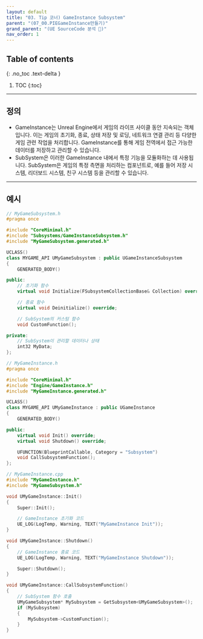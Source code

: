 ```yaml
---
layout: default
title: "03. Tip 코너) GameInstance Subsystem"
parent: "(07_00.PIEGameInstance만들기)"
grand_parent: "(UE SourceCode 분석 🤖)"
nav_order: 1
---
```


## Table of contents
{: .no_toc .text-delta }

1. TOC
{:toc}

---

## 정의

* GameInstance는 Unreal Engine에서 게임의 라이프 사이클 동안 지속되는 객체입니다. 이는 게임의 초기화, 종료, 상태 저장 및 로딩, 네트워크 연결 관리 등 다양한 게임 관련 작업을 처리합니다. GameInstance를 통해 게임 전역에서 접근 가능한 데이터를 저장하고 관리할 수 있습니다.
* SubSystem은 이러한 GameInstance 내에서 특정 기능을 모듈화하는 데 사용됩니다. SubSystem은 게임의 특정 측면을 처리하는 컴포넌트로, 예를 들어 저장 시스템, 리더보드 시스템, 친구 시스템 등을 관리할 수 있습니다.

---

## 예시

```cpp
// MyGameSubsystem.h
#pragma once

#include "CoreMinimal.h"
#include "Subsystems/GameInstanceSubsystem.h"
#include "MyGameSubsystem.generated.h"

UCLASS()
class MYGAME_API UMyGameSubsystem : public UGameInstanceSubsystem
{
    GENERATED_BODY()

public:
    // 초기화 함수
    virtual void Initialize(FSubsystemCollectionBase& Collection) override;

    // 종료 함수
    virtual void Deinitialize() override;

    // SubSystem의 커스텀 함수
    void CustomFunction();

private:
    // SubSystem이 관리할 데이터나 상태
    int32 MyData;
};

```

```cpp
// MyGameInstance.h
#pragma once

#include "CoreMinimal.h"
#include "Engine/GameInstance.h"
#include "MyGameInstance.generated.h"

UCLASS()
class MYGAME_API UMyGameInstance : public UGameInstance
{
    GENERATED_BODY()

public:
    virtual void Init() override;
    virtual void Shutdown() override;

    UFUNCTION(BlueprintCallable, Category = "Subsystem")
    void CallSubsystemFunction();
};

```

```cpp
// MyGameInstance.cpp
#include "MyGameInstance.h"
#include "MyGameSubsystem.h"

void UMyGameInstance::Init()
{
    Super::Init();

    // GameInstance 초기화 코드
    UE_LOG(LogTemp, Warning, TEXT("MyGameInstance Init"));
}

void UMyGameInstance::Shutdown()
{
    // GameInstance 종료 코드
    UE_LOG(LogTemp, Warning, TEXT("MyGameInstance Shutdown"));

    Super::Shutdown();
}

void UMyGameInstance::CallSubsystemFunction()
{
    // SubSystem 함수 호출
    UMyGameSubsystem* MySubsystem = GetSubsystem<UMyGameSubsystem>();
    if (MySubsystem)
    {
        MySubsystem->CustomFunction();
    }
}

```